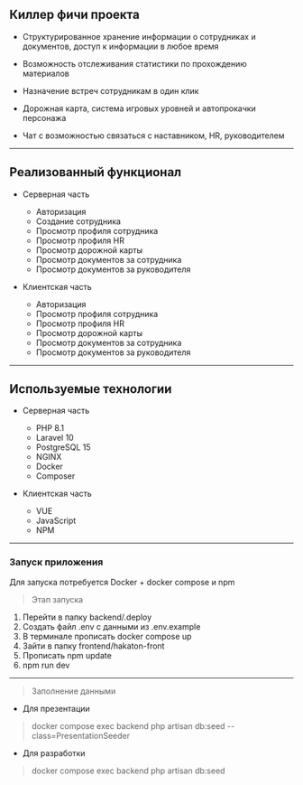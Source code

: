 ## Киллер фичи проекта ##
+  Структурированное хранение информации о сотрудниках и документов, доступ к информации в любое время

+ Возможность отслеживания статистики по прохождению материалов
+ Назначение встреч сотрудникам в один клик
+ Дорожная карта, система игровых уровней и автопрокачки персонажа
+ Чат с возможностью связаться с наставником, HR, руководителем
***
## Реализованный функционал ##
+ Серверная часть
    + Авторизация
    + Создание сотрудника
    + Просмотр профиля сотрудника
    + Просмотр профиля HR
    + Просмотр дорожной карты
    + Просмотр документов за сотрудника
    + Просмотр документов за руководителя

+ Клиентская часть
    + Авторизация
    + Просмотр профиля сотрудника
    + Просмотр профиля HR
    + Просмотр дорожной карты
    + Просмотр документов за сотрудника
    + Просмотр документов за руководителя
***

## Используемые технологии ##

+ Серверная часть
  + PHP 8.1
  + Laravel 10
  + PostgreSQL 15
  + NGINX
  + Docker
  + Composer

+ Клиентская часть
  + VUE
  + JavaScript
  + NPM

***
### Запуск приложения ###

Для запуска потребуется Docker + docker compose и npm
>Этап запуска
1. Перейти в папку backend/.deploy
2. Создать файл .env с данными из .env.example
3. В терминале прописать docker compose up
4. Зайти в папку frontend/hakaton-front
5. Прописать npm update
6. npm run dev
***
>Заполнение данными
- Для презентации
> docker compose exec backend php artisan db:seed --class=PresentationSeeder
- Для разработки
> docker compose exec backend php artisan db:seed
